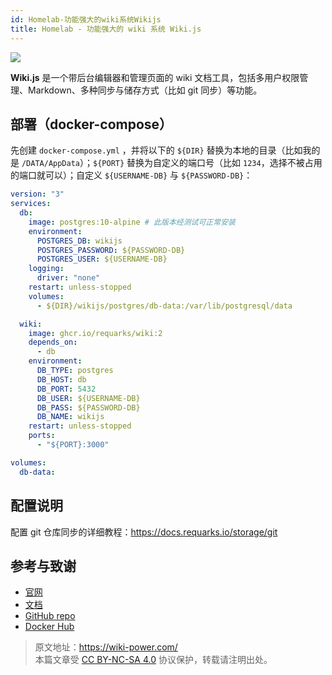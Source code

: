 ```yaml
---
id: Homelab-功能强大的wiki系统Wikijs
title: Homelab - 功能强大的 wiki 系统 Wiki.js
---
```


![](https://wiki-media-1253965369.cos.ap-guangzhou.myqcloud.com/img/20230304195348.png)

**Wiki.js** 是一个带后台编辑器和管理页面的 wiki 文档工具，包括多用户权限管理、Markdown、多种同步与储存方式（比如 git 同步）等功能。

## 部署（docker-compose）

先创建 `docker-compose.yml` ，并将以下的 `${DIR}` 替换为本地的目录（比如我的是 `/DATA/AppData`）；`${PORT}` 替换为自定义的端口号（比如 `1234`，选择不被占用的端口就可以）；自定义 `${USERNAME-DB}` 与 `${PASSWORD-DB}`：

```yml title="docker-compose.yml"
version: "3"
services:
  db:
    image: postgres:10-alpine # 此版本经测试可正常安装
    environment:
      POSTGRES_DB: wikijs
      POSTGRES_PASSWORD: ${PASSWORD-DB}
      POSTGRES_USER: ${USERNAME-DB}
    logging:
      driver: "none"
    restart: unless-stopped
    volumes:
      - ${DIR}/wikijs/postgres/db-data:/var/lib/postgresql/data

  wiki:
    image: ghcr.io/requarks/wiki:2
    depends_on:
      - db
    environment:
      DB_TYPE: postgres
      DB_HOST: db
      DB_PORT: 5432
      DB_USER: ${USERNAME-DB}
      DB_PASS: ${PASSWORD-DB}
      DB_NAME: wikijs
    restart: unless-stopped
    ports:
      - "${PORT}:3000"

volumes:
  db-data:
```

## 配置说明

配置 git 仓库同步的详细教程：<https://docs.requarks.io/storage/git>

## 参考与致谢

- [官网](https://js.wiki)
- [文档](https://docs.requarks.io/install/docker)
- [GitHub repo](https://github.com/requarks/wiki)
- [Docker Hub](https://hub.docker.com/r/requarks/wiki)

> 原文地址：<https://wiki-power.com/>  
> 本篇文章受 [CC BY-NC-SA 4.0](https://creativecommons.org/licenses/by/4.0/deed.zh) 协议保护，转载请注明出处。
